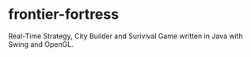 # frontier-fortress
Real-Time Strategy, City Builder and Surivival Game written in Java with Swing and OpenGL.

